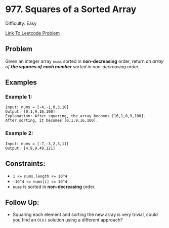 # 977. Squares of a Sorted Array
Difficulty: Easy

[Link To Leetcode Problem](https://leetcode.com/problems/squares-of-a-sorted-array/)

## Problem
Given an integer array `nums` sorted in **non-decreasing** order, return *an array of **the squares of each number** sorted in non-decreasing order.*

## Examples
### Example 1:
```
Input: nums = [-4,-1,0,3,10]
Output: [0,1,9,16,100]
Explanation: After squaring, the array becomes [16,1,0,9,100].
After sorting, it becomes [0,1,9,16,100].
```
### Example 2:
```
Input: nums = [-7,-3,2,3,11]
Output: [4,9,9,49,121]
```

## Constraints:
- `1 <= nums.length <= 10^4`
- `-10^4 <= nums[i] <= 10^4`
- `nums` is sorted in **non-decreasing** order.

## Follow Up:
- Squaring each element and sorting the new array is very trivial, could you find an `O(n)` solution using a different approach?